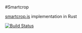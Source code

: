 #Smartcrop

[smartcrop.js](https://github.com/jwagner/smartcrop.js/) implementation in Rust

[![Build Status](https://travis-ci.org/bekh6ex/rust-smartcrop.svg?branch=master)](https://travis-ci.org/bekh6ex/rust-smartcrop)